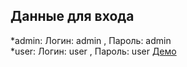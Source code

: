 ## Данные для входа
*admin: Логин: admin , Пароль: admin  
*user: Логин: user , Пароль: user 
[Демо](https://profilancegroup-app.herokuapp.com/)   
